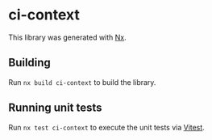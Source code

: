 # ci-context

This library was generated with [Nx](https://nx.dev).

## Building

Run `nx build ci-context` to build the library.

## Running unit tests

Run `nx test ci-context` to execute the unit tests via [Vitest](https://vitest.dev/).
